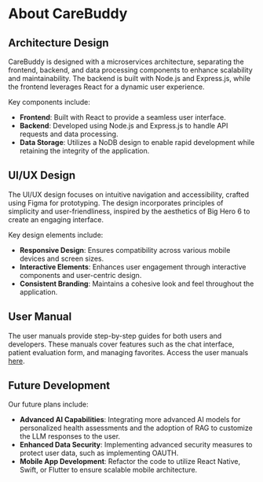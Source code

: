 # About CareBuddy

## Architecture Design
CareBuddy is designed with a microservices architecture, separating the frontend, backend, and data processing components to enhance scalability and maintainability. The backend is built with Node.js and Express.js, while the frontend leverages React for a dynamic user experience.

Key components include:

- **Frontend**: Built with React to provide a seamless user interface.
- **Backend**: Developed using Node.js and Express.js to handle API requests and data processing.
- **Data Storage**: Utilizes a NoDB design to enable rapid development while retaining the integrity of the application.

## UI/UX Design
The UI/UX design focuses on intuitive navigation and accessibility, crafted using Figma for prototyping. The design incorporates principles of simplicity and user-friendliness, inspired by the aesthetics of Big Hero 6 to create an engaging interface.

Key design elements include:

- **Responsive Design**: Ensures compatibility across various mobile devices and screen sizes.
- **Interactive Elements**: Enhances user engagement through interactive components and user-centric design.
- **Consistent Branding**: Maintains a cohesive look and feel throughout the application.



## User Manual
The user manuals provide step-by-step guides for both users and developers. These manuals cover features such as the chat interface, patient evaluation form, and managing favorites. Access the user manuals [here](#).



## Future Development
Our future plans include:

- **Advanced AI Capabilities**: Integrating more advanced AI models for personalized health assessments and the adoption of RAG to customize the LLM responses to the user.
- **Enhanced Data Security**: Implementing advanced security measures to protect user data, such as implementing OAUTH.
- **Mobile App Development**: Refactor the code to utilize React Native, Swift, or Flutter to ensure scalable mobile architecture.

